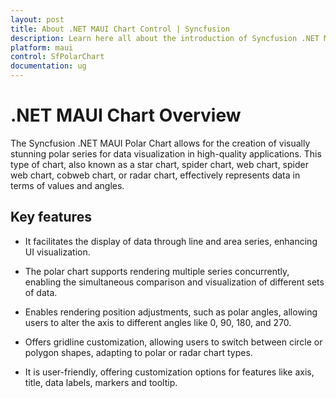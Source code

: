 ```yaml
---
layout: post
title: About .NET MAUI Chart Control | Syncfusion
description: Learn here all about the introduction of Syncfusion .NET MAUI Chart (SfPolarChart) control with key features and more.
platform: maui
control: SfPolarChart
documentation: ug
---
```


# .NET MAUI Chart Overview

The Syncfusion .NET MAUI Polar Chart allows for the creation of visually stunning polar series for data visualization in high-quality applications. This type of chart, also known as a star chart, spider chart, web chart, spider web chart, cobweb chart, or radar chart, effectively represents data in terms of values and angles.

## Key features

* It facilitates the display of data through line and area series, enhancing UI visualization.

* The polar chart supports rendering multiple series concurrently, enabling the simultaneous comparison and visualization of different sets of data.

* Enables rendering position adjustments, such as polar angles, allowing users to alter the axis to different angles like 0, 90, 180, and 270.

* Offers gridline customization, allowing users to switch between circle or polygon shapes, adapting to polar or radar chart types.

* It is user-friendly, offering customization options for features like axis, title, data labels, markers and tooltip.